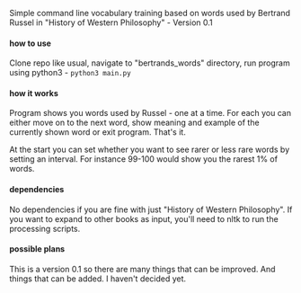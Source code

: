 Simple command line vocabulary training based on words used by Bertrand Russel
in "History of Western Philosophy" - Version 0.1

#### how to use
Clone repo like usual, navigate to "bertrands_words" directory, 
run program using python3 - `python3 main.py`

#### how it works
Program shows you words used by Russel - one at a time. For each you can either
move on to the next word, show meaning and example of the currently shown word
or exit program. That's it.

At the start you can set whether you want to see rarer or less rare words
by setting an interval. For instance 99-100 would show you the rarest 1% of words.

#### dependencies
No dependencies if you are fine with just "History of Western Philosophy".
If you want to expand to other books as input, you'll need to nltk to run
the processing scripts. 

#### possible plans
This is a version 0.1 so there are many things that can be improved.
And things that can be added. I haven't decided yet.